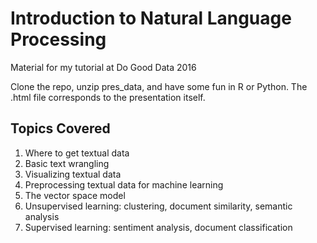 # Introduction to Natural Language Processing
Material for my tutorial at Do Good Data 2016

Clone the repo, unzip pres_data, and have some fun in R or Python. The .html file corresponds to the presentation itself. 

## Topics Covered
1. Where to get textual data
2. Basic text wrangling
3. Visualizing textual data
4. Preprocessing textual data for machine learning
5. The vector space model
6. Unsupervised learning: clustering, document similarity, semantic analysis
7. Supervised learning: sentiment analysis, document classification
